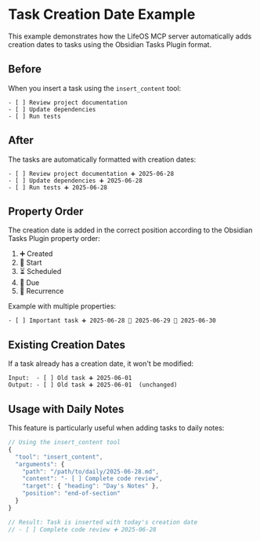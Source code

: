 # Task Creation Date Example

This example demonstrates how the LifeOS MCP server automatically adds creation dates to tasks using the Obsidian Tasks Plugin format.

## Before

When you insert a task using the `insert_content` tool:

```
- [ ] Review project documentation
- [ ] Update dependencies
- [ ] Run tests
```

## After

The tasks are automatically formatted with creation dates:

```
- [ ] Review project documentation ➕ 2025-06-28
- [ ] Update dependencies ➕ 2025-06-28
- [ ] Run tests ➕ 2025-06-28
```

## Property Order

The creation date is added in the correct position according to the Obsidian Tasks Plugin property order:

1. ➕ Created
2. 🛫 Start
3. ⏳ Scheduled
4. 📅 Due
5. 🔁 Recurrence

Example with multiple properties:
```
- [ ] Important task ➕ 2025-06-28 🛫 2025-06-29 📅 2025-06-30
```

## Existing Creation Dates

If a task already has a creation date, it won't be modified:

```
Input:  - [ ] Old task ➕ 2025-06-01
Output: - [ ] Old task ➕ 2025-06-01  (unchanged)
```

## Usage with Daily Notes

This feature is particularly useful when adding tasks to daily notes:

```typescript
// Using the insert_content tool
{
  "tool": "insert_content",
  "arguments": {
    "path": "/path/to/daily/2025-06-28.md",
    "content": "- [ ] Complete code review",
    "target": { "heading": "Day's Notes" },
    "position": "end-of-section"
  }
}

// Result: Task is inserted with today's creation date
// - [ ] Complete code review ➕ 2025-06-28
```
